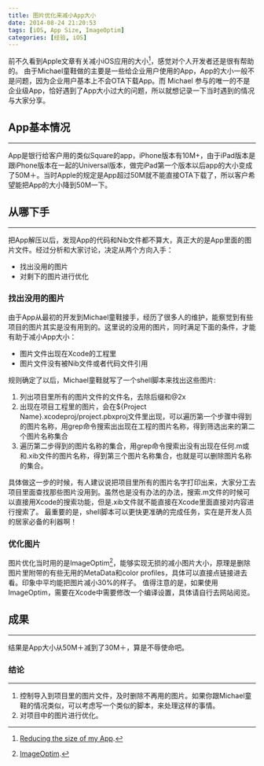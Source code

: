 ```yaml
---
title: 图片优化来减小App大小
date: 2014-08-24 21:20:53
tags: [iOS, App Size, ImageOptim]
categories: [经验, iOS]
---
```



前不久看到Apple文章有关减小iOS应用的大小[^1]，感觉对个人开发者还是很有帮助的。
由于Michael童鞋做的主要是一些给企业用户使用的App，App的大小一般不是问题，因为企业用户基本上不会OTA下载App。而 Michael 参与的唯一的不是企业级App，恰好遇到了App大小过大的问题，所以就想记录一下当时遇到的情况与大家分享。

<!-- more -->
## App基本情况
***
App是银行给客户用的类似Square的app，iPhone版本有10M+，由于iPad版本是跟iPhone版本在一起的Universal版本，做完iPad第一个版本以后app的大小变成了50M＋。当时Apple的规定是App超过50M就不能直接OTA下载了，所以客户希望能把App的大小降到50M一下。

## 从哪下手
***
把App解压以后，发现App的代码和Nib文件都不算大，真正大的是App里面的图片文件。经过分析和大家讨论，决定从两个方向入手：
* 找出没用的图片
* 对剩下的图片进行优化

### 找出没用的图片
由于App从最初的开发到Michael童鞋接手，经历了很多人的维护，能察觉到有些项目的图片其实是没有用到的。这里说的没用的图片，同时满足下面的条件，才能有助于减小App大小：
* 图片文件出现在Xcode的工程里
* 图片文件没有被Nib文件或者代码文件引用

规则确定了以后，Michael童鞋就写了一个shell脚本来找出这些图片:

1. 列出项目里所有的图片文件的文件名，去除后缀和@2x
2. 出现在项目工程里的图片，会在${Project Name}.xcodeproj/project.pbxproj文件里出现，可以遍历第一个步骤中得到的图片名称，用grep命令搜索出出现在工程的图片名称，得到筛选出来的第二个图片名称集合
3. 遍历第二步得到的图片名称的集合，用grep命令搜索出没有出现在任何.m或和.xib文件的图片名称，得到第三个图片名称集合，也就是可以删除图片名称的集合。


具体做这一步的时候，有人建议说把项目里所有的图片名字打印出来，大家分工去项目里面查找那些图片没用到。虽然也是没有办法的办法，搜索.m文件的时候可以直接用Xcode的搜索功能，但是.xib文件就不能直接在Xcode里面直接对内容进行搜索了。
最重要的是，shell脚本可以更快更准确的完成任务，实在是开发人员的居家必备的利器啊！

### 优化图片
图片优化当时用的是ImageOptim[^2]，能够实现无损的减小图片大小，原理是删除图片里附带的有些无用的MetaData和color profiles，具体可以直接点链接进去看。印象中平均能把图片减小30%的样子。
值得注意的是，如果使用ImageOptim，需要在Xcode中需要修改一个编译设置，具体请自行去网站阅览。

## 成果
***
结果是App大小从50M＋减到了30M＋，算是不辱使命吧。


### 结论
***

1. 控制导入到项目里的图片文件，及时删除不再用的图片。如果你跟Michael童鞋的情况类似，可以考虑写一个类似的脚本，来处理这样的事情。
2. 对项目中的图片进行优化。

[^1]: [Reducing the size of my App](https://developer.apple.com/library/ios/qa/qa1795/_index.html#//apple_ref/doc/uid/DTS40014195).
[^2]: [ImageOptim](https://imageoptim.com).
